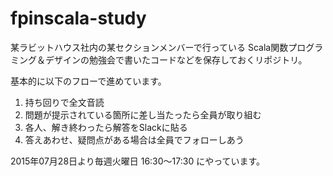 # fpinscala-study

某ラビットハウス社内の某セクションメンバーで行っている
Scala関数プログラミング＆デザインの勉強会で書いたコードなどを保存しておくリポジトリ。


基本的に以下のフローで進めています。

1. 持ち回りで全文音読
2. 問題が提示されている箇所に差し当たったら全員が取り組む
3. 各人、解き終わったら解答をSlackに貼る
4. 答えあわせ、疑問点がある場合は全員でフォローしあう

2015年07月28日より毎週火曜日 16:30〜17:30 にやっています。
